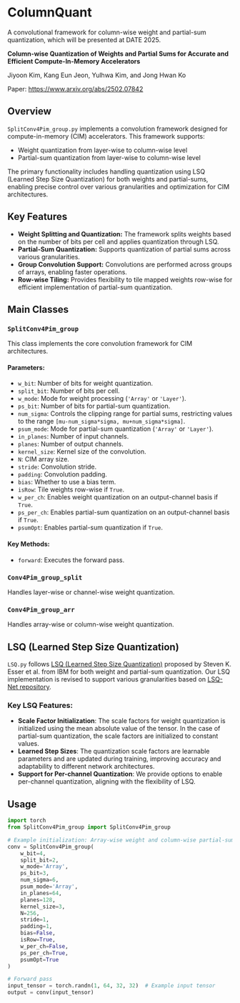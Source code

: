 # ColumnQuant

A convolutional framework for column-wise weight and partial-sum quantization, which will be presented at DATE 2025.

**Column-wise Quantization of Weights and Partial Sums for Accurate and Efficient Compute-In-Memory Accelerators**

Jiyoon Kim, Kang Eun Jeon, Yulhwa Kim, and Jong Hwan Ko

Paper: https://www.arxiv.org/abs/2502.07842

## Overview

`SplitConv4Pim_group.py` implements a convolution framework designed for compute-in-memory (CIM) accelerators. This framework supports:
- Weight quantization from layer-wise to column-wise level
- Partial-sum quantization from layer-wise to column-wise level

The primary functionality includes handling quantization using LSQ (Learned Step Size Quantization) for both weights and partial-sums, enabling precise control over various granularities and optimization for CIM architectures.

## Key Features

- **Weight Splitting and Quantization:** The framework splits weights based on the number of bits per cell and applies quantization through LSQ.
- **Partial-Sum Quantization:** Supports quantization of partial sums across various granularities.
- **Group Convolution Support:** Convolutions are performed across groups of arrays, enabling faster operations.
- **Row-wise Tiling:** Provides flexibility to tile mapped weights row-wise for efficient implementation of partial-sum quantization.

## Main Classes

### `SplitConv4Pim_group`
This class implements the core convolution framework for CIM architectures. 

#### Parameters:
- `w_bit`: Number of bits for weight quantization.
- `split_bit`: Number of bits per cell.
- `w_mode`: Mode for weight processing (`'Array'` or `'Layer'`).
- `ps_bit`: Number of bits for partial-sum quantization.
- `num_sigma`: Controls the clipping range for partial sums, restricting values to the range `[mu-num_sigma*sigma, mu+num_sigma*sigma]`.
- `psum_mode`: Mode for partial-sum quantization (`'Array'` or `'Layer'`).
- `in_planes`: Number of input channels.
- `planes`: Number of output channels.
- `kernel_size`: Kernel size of the convolution.
- `N`: CIM array size.
- `stride`: Convolution stride.
- `padding`: Convolution padding.
- `bias`: Whether to use a bias term.
- `isRow`: Tile weights row-wise if `True`.
- `w_per_ch`: Enables weight quantization on an output-channel basis if `True`.
- `ps_per_ch`: Enables partial-sum quantization on an output-channel basis if `True`.
- `psumOpt`: Enables partial-sum quantization if `True`.

#### Key Methods:
- `forward`: Executes the forward pass.

### `Conv4Pim_group_split`
Handles layer-wise or channel-wise weight quantization.

### `Conv4Pim_group_arr`
Handles array-wise or column-wise weight quantization.

## LSQ (Learned Step Size Quantization)

`LSQ.py` follows [LSQ (Learned Step Size Quantization)](https://arxiv.org/abs/1902.08153) proposed by Steven K. Esser et al. from IBM for both weight and partial-sum quantization. Our LSQ implementation is revised to support various granularities based on [LSQ-Net repository](https://github.com/zhutmost/lsq-net).

### Key LSQ Features:
- **Scale Factor Initialization**: The scale factors for weight quantization is initialized using the mean absolute value of the tensor. In the case of partial-sum quantization, the scale factors are initialized to constant values.
- **Learned Step Sizes**: The quantization scale factors are learnable parameters and are updated during training, improving accuracy and adaptability to different network architectures.
- **Support for Per-channel Quantization**: We provide options to enable per-channel quantization, aligning with the flexibility of LSQ.


## Usage

```python
import torch
from SplitConv4Pim_group import SplitConv4Pim_group

# Example initialization: Array-wise weight and column-wise partial-sum quantization
conv = SplitConv4Pim_group(
    w_bit=4,
    split_bit=2,
    w_mode='Array',
    ps_bit=3,
    num_sigma=6,
    psum_mode='Array',
    in_planes=64,
    planes=128,
    kernel_size=3,
    N=256,
    stride=1,
    padding=1,
    bias=False,
    isRow=True,
    w_per_ch=False,
    ps_per_ch=True,
    psumOpt=True
)

# Forward pass
input_tensor = torch.randn(1, 64, 32, 32)  # Example input tensor
output = conv(input_tensor)
